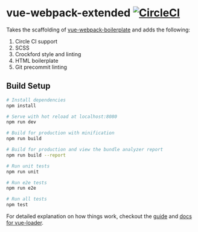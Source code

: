 # vue-webpack-extended [![CircleCI](https://circleci.com/gh/montaguegabe/vue-webpack-extended.svg?style=shield)](https://circleci.com/gh/montaguegabe/vue-webpack-extended)


Takes the scaffolding of [vue-webpack-boilerplate](https://github.com/vuejs-templates/webpack) and adds the following:
1) Circle CI support
2) SCSS
3) Crockford style and linting
4) HTML boilerplate
5) Git precommit linting

## Build Setup

``` bash
# Install dependencies
npm install

# Serve with hot reload at localhost:8080
npm run dev

# Build for production with minification
npm run build

# Build for production and view the bundle analyzer report
npm run build --report

# Run unit tests
npm run unit

# Run e2e tests
npm run e2e

# Run all tests
npm test
```

For detailed explanation on how things work, checkout the [guide](http://vuejs-templates.github.io/webpack/) and [docs for vue-loader](http://vuejs.github.io/vue-loader).

